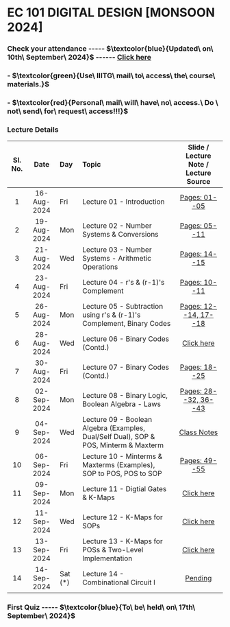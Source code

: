 # EC 101 DIGITAL DESIGN [MONSOON 2024]

### Check your attendance ----- $\textcolor{blue}{Updated\ on\ 10th\ September\ 2024\}$ ------ [Click here](https://docs.google.com/spreadsheets/d/1g6Bkx4F0SZnFVuvpEhR2SipWDqnjD6bE/edit?usp=drive_link&ouid=116384381532910939364&rtpof=true&sd=true)

### - $\textcolor{green}{Use\ IIITG\ mail\ to\ access\ the\ course\ materials.\}$

### - $\textcolor{red}{Personal\ mail\ will\ have\ no\ access.\ Do \ not\ send\ for\ request\ access\!!!\}$

### Lecture Details
| Sl. No. | Date | Day            | Topic | Slide / Lecture Note / Lecture Source|                                                                                              
|:---:|:--:         |:--|:--|:--------------------------:|
| 1   | 16-Aug-2024 | Fri      |Lecture 01 - Introduction                 | [Pages: 01--05](https://drive.google.com/file/d/1t9tke_0BwNCAuvU4bkTzocWE8rABKpEo/view?usp=drive_link)|
| 2   | 19-Aug-2024 | Mon      |Lecture 02 - Number Systems & Conversions | [Pages: 05--11](https://drive.google.com/file/d/1t9tke_0BwNCAuvU4bkTzocWE8rABKpEo/view?usp=drive_link)|
| 3   | 21-Aug-2024 | Wed   |Lecture 03 - Number Systems - Arithmetic Operations | [Pages: 14--15]()|
| 4   | 23-Aug-2024 | Fri      |Lecture 04 - r's & (r-1)'s Complement  | [Pages: 10--11]()|
| 5   | 26-Aug-2024 | Mon      |Lecture 05 - Subtraction using r's & (r-1)'s Complement, Binary Codes                | [Pages: 12--14, 17--18]()|
| 6   | 28-Aug-2024 | Wed      |Lecture 06 - Binary Codes (Contd.)                | [Click here](https://drive.google.com/file/d/1nVh8jywEoSu345aTMSB1DY9-VADQO3iz/view?usp=drive_link)| 
| 7   | 30-Aug-2024 | Fri      |Lecture 07 - Binary Codes  (Contd.)               | [Pages: 18--25]()|
| 8   | 02-Sep-2024 | Mon      |Lecture 08 - Binary Logic, Boolean Algebra - Laws| [Pages: 28--32, 36--43]()|
| 9   | 04-Sep-2024 | Wed      |Lecture 09 - Boolean Algebra (Examples, Dual/Self Dual), SOP & POS, Minterm & Maxterm              | [Class Notes]()|
| 10  | 06-Sep-2024 | Fri      |Lecture 10 - Minterms & Maxterms (Examples), SOP to POS, POS to SOP               | [Pages: 49--55]()|
| 11  | 09-Sep-2024 | Mon      |Lecture 11 - Digtial Gates & K-Maps       | [Click here](https://drive.google.com/file/d/1RudjmH9ASMBZZO6dXj6eDUGVeobrupe8/view?usp=drive_link)|   
| 12  | 11-Sep-2024 |  Wed     |Lecture 12 - K-Maps for SOPs              | [Click here](https://drive.google.com/file/d/1C27XU0yNLYyWRPfTpp0WAJuX1v6ikkai/view?usp=drive_link)|  
| 13  | 13-Sep-2024 |  Fri     |Lecture 13 - K-Maps for POSs & Two-Level Implementation             | [Click here]()| 
| 14  | 14-Sep-2024 |  Sat (*)  |Lecture 14 - Combinational Circuit I          | [Pending]()| 

### First Quiz ----- $\textcolor{blue}{To\ be\ held\ on\ 17th\ September\ 2024\}$ 
